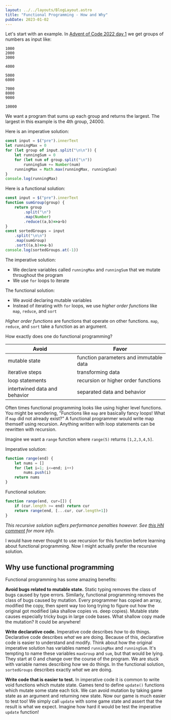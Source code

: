 ```yaml
---
layout: ../../layouts/BlogLayout.astro
title: "Functional Programming - How and Why"
pubDate: 2023-01-02
---
```


Let's start with an example. In [Advent of Code 2022 day 1](https://adventofcode.com/2022/day/1) we get groups of numbers as input like:

```
1000
2000
3000

4000

5000
6000

7000
8000
9000

10000
```

We want a program that sums up each group and returns the largest. The largest in this example is the 4th group, 24000. 

Here is an imperative solution:

```js
const input = $("pre").innerText
let runningMax = 0
for (let group of input.split("\n\n")) {
    let runningSum = 0
    for (let num of group.split("\n"))
	    runningSum += Number(num)
    runningMax = Math.max(runningMax, runningSum)
}
console.log(runningMax)
```

Here is a functional solution:

```js
const input = $("pre").innerText
function sumGroup(group) {
	return group
		.split("\n")
		.map(Number)
		.reduce((a,b)=>a+b)
}
const sortedGroups = input
	.split("\n\n")
	.map(sumGroup)
	.sort((a,b)=>a-b)
console.log(sortedGroups.at(-1))
```

The imperative solution:
* We declare variables called `runningMax` and `runningSum` that we mutate throughout the program
* We use `for` loops to iterate

The functional solution:
* We avoid declaring mutable variables
* Instead of iterating with `for` loops, we use *higher order functions* like `map`, `reduce`, and `sort`

*Higher order functions* are functions that operate on other functions. `map`, `reduce`, and `sort` take a function as an argument.

How exactly does one do functional programming?

| Avoid | Favor |
| ------ | --- |
| mutable state | function parameters and immutable data |
| iterative steps | transforming data |
| loop statements | recursion or higher order functions |
| intertwined data and behavior | separated data and behavior |

Often times functional programming looks like using higher level functions. You might be wondering, "Functions like `map` are basically fancy loops! What if `map` did not already exist?" A functional programmer would write map themself using recursion. Anything written with loop statements can be rewritten with recursion.

Imagine we want a `range` function where `range(5)` returns `[1,2,3,4,5]`.

Imperative solution:

```js
function range(end) {
	let nums = []
	for (let i=1; i<=end; i++)
		nums.push(i)
	return nums
}
```

Functional solution:

```js
function range(end, cur=[]) {
	if (cur.length >= end) return cur
	return range(end, [...cur, cur.length+1])
}
```

*This recursive solution suffers performance penalties however. See [this HN comment](https://news.ycombinator.com/item?id=34214150#34215700) for more info.*

I would have never thought to use recursion for this function before learning about functional programming. Now I might actually prefer the recursive solution.

## Why use functional programming

Functional programming has some amazing benefits:

**Avoid bugs related to mutable state.** Static typing removes the class of bugs caused by type errors. Similarly, functional programming removes the class of bugs caused by mutation. Every programmer has copied an array, modified the copy, then spent way too long trying to figure out how the original got modified (aka shallow copies vs. deep copies). Mutable state causes especially tricky bugs in large code bases. What shallow copy made the mutation? It could be anywhere!

**Write declarative code.** Imperative code describes *how* to do things. Declarative code describes *what* we are doing. Because of this, declarative code is easier to understand and modify. Think about how the original imperative solution has variables named `runningMax` and `runningSum`. It's tempting to name these variables `maxGroup` and `sum`, but that would be lying. They start at 0 and change over the course of the program. We are stuck with variable names describing *how* we do things. In the functional solution, `sortedGroups` describes exactly *what* we are doing.

**Write code that is easier to test.** In imperative code it is common to write void functions which mutate state. Games tend to define `update()` functions which mutate some state each tick. We can avoid mutation by taking game state as an argument and returning new state. Now our game is much easier to test too! We simply call `update` with some game state and assert that the result is what we expect. Imagine how hard it would be test the imperative `update` function!
